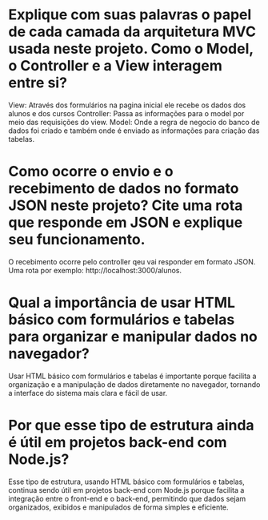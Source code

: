 # Explique com suas palavras o papel de cada camada da arquitetura MVC usada neste projeto. Como o Model, o Controller e a View interagem entre si?
View: Através dos formulários na pagina inicial ele recebe os dados dos alunos e dos cursos
Controller: Passa as informações para o model por meio das requisições do view.
Model: Onde a regra de negocio do banco de dados foi criado e também onde é enviado as informações para criação das tabelas.

# Como ocorre o envio e o recebimento de dados no formato JSON neste projeto? Cite uma rota que responde em JSON e explique seu funcionamento.
O recebimento ocorre pelo controller qeu vai responder em formato JSON. Uma rota por exemplo: http://localhost:3000/alunos.

# Qual a importância de usar HTML básico com formulários e tabelas para organizar e manipular dados no navegador?
Usar HTML básico com formulários e tabelas é importante porque facilita a organização e a manipulação de dados diretamente no navegador, tornando a interface do sistema mais clara e fácil de usar.

# Por que esse tipo de estrutura ainda é útil em projetos back-end com Node.js?
Esse tipo de estrutura, usando HTML básico com formulários e tabelas, continua sendo útil em projetos back-end com Node.js porque facilita a integração entre o front-end e o back-end, permitindo que dados sejam organizados, exibidos e manipulados de forma simples e eficiente.
